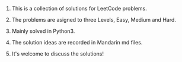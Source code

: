 1.  This is a collection of solutions for LeetCode problems.

2.  The problems are asigned to three Levels, Easy, Medium and Hard.

3. Mainly solved in Python3.

4. The solution ideas are recorded in Mandarin md files.

5. It's welcome to discuss the solutions!
